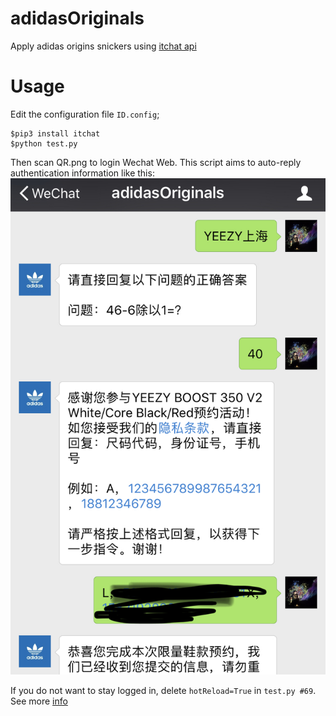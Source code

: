 # adidasOriginals
Apply adidas origins snickers using [itchat api](https://github.com/littlecodersh/itchat)

# Usage
Edit the configuration file `ID.config`;

    $pip3 install itchat
    $python test.py

Then scan QR.png to login Wechat Web. This script aims to auto-reply authentication information like this:
![demo](demo.jpg)

If you do not want to stay logged in, delete `hotReload=True` in `test.py #69`. See more [info](https://itchat.readthedocs.io/zh/latest/)
